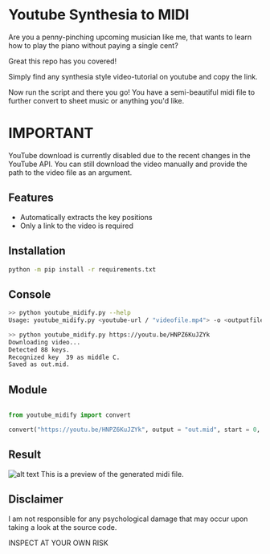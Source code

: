 
# Youtube Synthesia to MIDI

Are you a penny-pinching upcoming musician like me, that wants to learn how to play the piano without paying a single cent?

Great this repo has you covered!

Simply find any synthesia style video-tutorial on youtube and copy the link.

Now run the script and there you go! You have a semi-beautiful midi file to further convert to sheet music or anything you'd like.

# IMPORTANT

YouTube download is currently disabled due to the recent changes in the YouTube API. You can still download the video manually and provide the path to the video file as an argument.

## Features

- Automatically extracts the key positions
- Only a link to the video is required

## Installation

```bash
python -m pip install -r requirements.txt
```

## Console

```bash
>> python youtube_midify.py --help
Usage: youtube_midify.py <youtube-url / "videofile.mp4"> -o <outputfile = out.mid> -s <start_in_seconds = 0> -e <end_in_seconds = -1> -t <activation_threshold = 30> -k <proportional_keyboard_height_from_top = 0.88>

>> python youtube_midify.py https://youtu.be/HNPZ6KuJZYk
Downloading video...
Detected 88 keys.
Recognized key  39 as middle C.
Saved as out.mid.
```

## Module
```python

from youtube_midify import convert

convert("https://youtu.be/HNPZ6KuJZYk", output = "out.mid", start = 0, end = -1, keyboard_height = 0.85, threshold = 30)

```
## Result
![alt text](https://github.com/41pha1/MIDI-Converter/blob/main/example-midi.png?width=400)
This is a preview of the generated midi file.

## Disclaimer

I am not responsible for any psychological damage that may occur upon taking a look at the source code.

INSPECT AT YOUR OWN RISK
